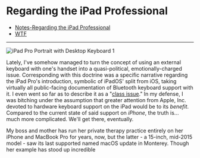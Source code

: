 # Regarding the iPad Professional

- [Notes-Regarding the iPad Professional](drafts://open?uuid=3862CF0D-843C-4BDE-996A-054F901FBE16)
- [WTF](https://davidblue.wtf/drafts/44BC145C-E05C-4E75-9771-A6711BE80FC8.html)

---

![iPad Pro Portrait with Desktop Keyboard 1](https://i.snap.as/lfz77IGN.jpeg)

Lately, I've somehow managed to turn the concept of using an external keyboard with one's handset into a quasi-political, emotionally-charged issue. Corresponding with this doctrine was a specific narrative regarding the iPad Pro's introduction, symbolic of iPadOS' split from iOS, taking virtually all public-facing documentation of Bluetooth keyboard support with it. I even went so far as to describe it as a "[class issue](https://whyp.it/t/the-iphone-x-bluetooth-keyboard-issue-is-a-class-issue-45467¸)." In my defense, I was bitching under the assumption that greater attention from Apple, Inc. devoted to hardware keyboard support on the iPad would be to its *benefit*. Compared to the current state of said support on *iPhone*, the truth is... much more complicated. We'll get there, eventually.

My boss and mother has run her private therapy practice entirely on her iPhone and MacBook Pro for years, now, but the latter - a 15-inch, mid-2015 model - saw its last supported named macOS update in Monterey. Though her example has stood up incredible